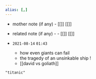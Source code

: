 ```yaml
---
alias: [,]
---
```

- mother note (if any)
		- [[]] [[]]
- related note (if any) -
		- [[]] [[]]


- `2021-08-14`  `01:43`
	- how even giants can fail
	- the tragedy of an unsinkable ship !
	- [[david vs goliath]]

```query
"titanic"
```
